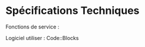 Spécifications Techniques
=================

Fonctions de service :








Logiciel utiliser : Code::Blocks
